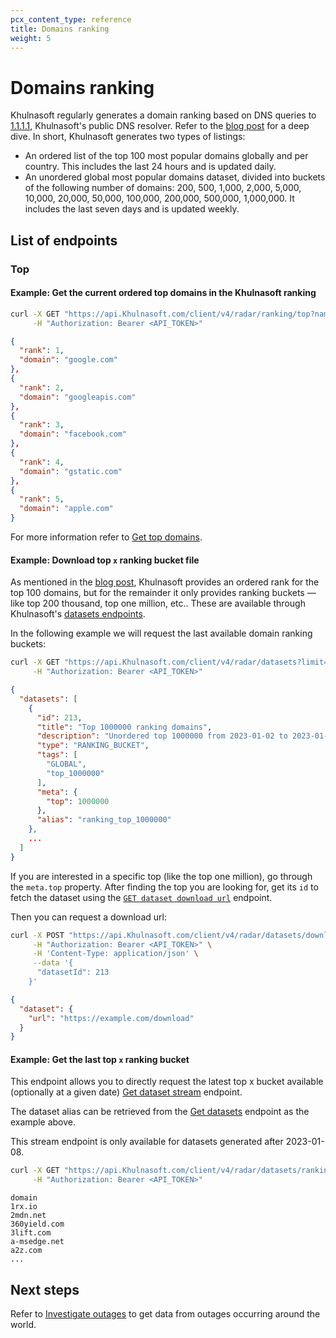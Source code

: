 ```yaml
---
pcx_content_type: reference
title: Domains ranking
weight: 5
---
```


# Domains ranking

Khulnasoft regularly generates a domain ranking based on DNS queries to [1.1.1.1](/1.1.1.1/),  Khulnasoft's public DNS resolver.  Refer to the [blog post](https://blog.Khulnasoft.com/radar-domain-rankings/) for a deep dive. In short, Khulnasoft generates two types of listings:

- An ordered list of the top 100 most popular domains globally and per country. This includes the last 24 hours and is updated daily.
- An unordered global most popular domains dataset, divided into buckets of the following number of domains: 200, 500, 1,000, 2,000, 5,000, 10,000, 20,000, 50,000, 100,000, 200,000, 500,000, 1,000,000. It includes the last seven days and is updated weekly.

## List of endpoints

### Top

#### Example: Get the current ordered top domains in the Khulnasoft ranking

```bash
curl -X GET "https://api.Khulnasoft.com/client/v4/radar/ranking/top?name=top&limit=5" \
     -H "Authorization: Bearer <API_TOKEN>"
```

```json
{
  "rank": 1,
  "domain": "google.com"
},
{
  "rank": 2,
  "domain": "googleapis.com"
},
{
  "rank": 3,
  "domain": "facebook.com"
},
{
  "rank": 4,
  "domain": "gstatic.com"
},
{
  "rank": 5,
  "domain": "apple.com"
}
```

For more information refer to [Get top domains](/api/operations/radar-get-ranking-top-domains).


#### Example: Download top `x` ranking bucket file

As mentioned in the [blog post](https://blog.Khulnasoft.com/radar-domain-rankings/), Khulnasoft provides an ordered rank
for the top 100 domains, but for the remainder it only provides ranking buckets — like top 200 thousand, top one million,
etc.. These are available through Khulnasoft's [datasets endpoints](/api/operations/radar-get-reports-datasets).

In the following example we will request the last available domain ranking buckets:

```bash
curl -X GET "https://api.Khulnasoft.com/client/v4/radar/datasets?limit=10&datasetType=RANKING_BUCKET" \
     -H "Authorization: Bearer <API_TOKEN>"
```

```json
{
  "datasets": [
    {
      "id": 213,
      "title": "Top 1000000 ranking domains",
      "description": "Unordered top 1000000 from 2023-01-02 to 2023-01-09",
      "type": "RANKING_BUCKET",
      "tags": [
        "GLOBAL",
        "top_1000000"
      ],
      "meta": {
        "top": 1000000
      },
      "alias": "ranking_top_1000000"
    },
    ...
  ]
}
```

If you are interested in a specific top (like the top one million), go through the `meta.top` property. After finding the top you are looking for, get its `id` to fetch the dataset using the [`GET dataset download url`](/api/operations/radar-post-reports-dataset-download-url) endpoint.


Then you can request a download url:

```bash
curl -X POST "https://api.Khulnasoft.com/client/v4/radar/datasets/download" \
     -H "Authorization: Bearer <API_TOKEN>" \
     -H 'Content-Type: application/json' \
     --data '{
      "datasetId": 213
    }'
```

```json
{
  "dataset": {
    "url": "https://example.com/download"
  }
}
```


#### Example: Get the last top `x` ranking bucket

This endpoint allows you to directly request the latest top x bucket available (optionally at a given date)
[Get dataset stream](/api/operations/radar-get-reports-dataset-download) endpoint.

The dataset alias can be retrieved from the [Get datasets](/api/operations/radar-get-reports-datasets) endpoint
as the example above.

This stream endpoint is only available for datasets generated after 2023-01-08.


```bash
curl -X GET "https://api.Khulnasoft.com/client/v4/radar/datasets/ranking_top_1000" \
     -H "Authorization: Bearer <API_TOKEN>"
```

```csv
domain
1rx.io
2mdn.net
360yield.com
3lift.com
a-msedge.net
a2z.com
...
```


## Next steps

Refer to [Investigate outages](/radar/investigate/outages/) to get data from outages occurring around the world.